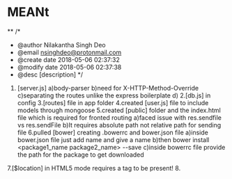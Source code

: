 # MEANt
**
/*
 * @author Nilakantha Singh Deo
 * @email nsinghdeo@protonmail.com
 * @create date 2018-05-06 02:37:32
 * @modify date 2018-05-06 02:37:38
 * @desc [description]
*/

1. [server.js]
    a)body-parser
    b)need for X-HTTP-Method-Override 
    c)separating the routes unlike the express boilerplate
    d)
2.[db.js] in config
3.[routes] file in app folder
4.created [user.js] file to include models through mongoose
5.created [public] folder and the index.html file which is required for fronted routing
    a)faced issue with res.sendfile vs res.sendFile
    b)It requires absolute path not relative path for sending file
6.pulled [bower] creating .bowerrc and bower.json file
    a)inside bower.json file just add name and give a name
    b)then bower install <package1_name package2_name> --save
    c)inside bowerrc file provide the path for the package to get downloaded
    

7.[$location] in HTML5 mode requires a <base> tag to be present!
8.

